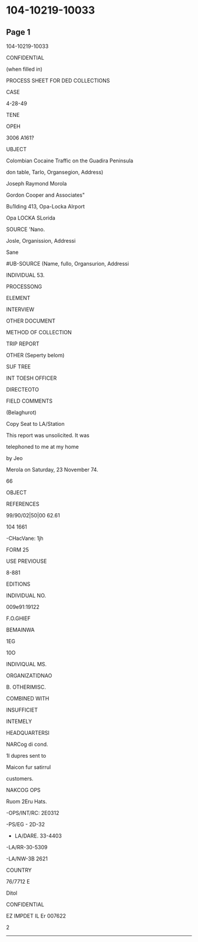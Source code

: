 # 104-10219-10033

## Page 1

104-10219-10033

CONFIDENTIAL

(when filled in)

PROCESS SHEET FOR DED COLLECTIONS

CASE

4-28-49

TENE

OPEH

3006 A161?

UBJECT

Colombian Cocaine Traffic on the Guadira Peninsula

don table, Tarlo, Organsegion, Address)

Joseph Raymond Morola

Gordon Cooper and Associates"

Bu1lding 413, Opa-Locka Alrport

Opa LOCKA SLorida

SOURCE 'Nano.

Josle, Organission, Addressi

Sane

#UB-SOURCE (Name, fullo, Organsurion, Addressi

INDIVIDUAL 53.

PROCESSONG

ELEMENT

INTERVIEW

OTHER DOCUMENT

METHOD OF COLLECTION

TRIP REPORT

OTHER (Seperty belom)

SUF TREE

INT TOESH OFFICER

DIRECTEOTO

FIELD COMMENTS

(Belaghurot)

Copy Seat to LA/Station

This report was unsolicited. It was

telephoned to me at my home

by Jeo

Merola on Saturday, 23 November 74.

66

OBJECT

REFERENCES

99/90/02|50|00 62.61

104 1661

-CHacVane: 1jh

FORM 25

USE PREVIOUSE

8-881

EDITIONS

INDIVIDUAL NO.

009e91:19122

F.O.GHIEF

BEMAINWA

1EG

10O

INDIVIQUAL MS.

ORGANIZATIDNAO

B. OTHERIMISC.

COMBINED WITH

INSUFFICIET

INTEMELY

HEADQUARTERSI

NARCog di cond.

1l dupres sent to

Maicon fur satirrul

customers.

NAKCOG OPS

Ruom 2Eru Hats.

-OPS/INT/RC: 2E0312

-PS/EG - 2D-32

- LA/DARE. 33-4403

-LA/RR-30-5309

-LA/NW-3B 2621

COUNTRY

76/7712 E

Ditol

CONFIDENTIAL

EZ IMPDET IL Er 007622

2

---

